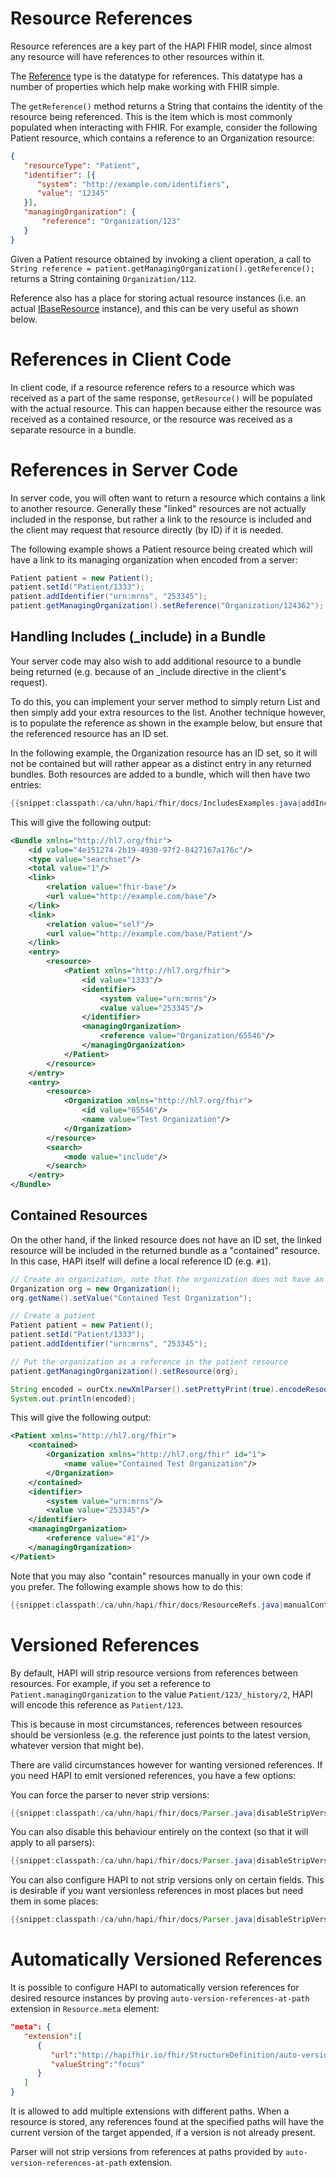 # Resource References

Resource references are a key part of the HAPI FHIR model, since almost any resource will have references to other resources within it.

The [Reference](/hapi-fhir/apidocs/hapi-fhir-structures-r4/org/hl7/fhir/r4/model/Reference.html) type is the datatype for references. This datatype has a number of properties which help make working with FHIR simple.

The `getReference()` method returns a String that contains the identity of the resource being referenced. This is the item which is most commonly populated when interacting with FHIR. For example, consider the following Patient resource, which contains a reference to an Organization resource:

```json
{
   "resourceType": "Patient",
   "identifier": [{
      "system": "http://example.com/identifiers",
      "value": "12345"
   }],
   "managingOrganization": {
       "reference": "Organization/123"
   }
}
```

Given a Patient resource obtained by invoking a client operation, a call to `String reference = patient.getManagingOrganization().getReference();` returns a String containing `Organization/112`.

Reference also has a place for storing actual resource instances (i.e. an actual [IBaseResource](/hapi-fhir/apidocs/hapi-fhir-base/org/hl7/fhir/instance/model/api/IBaseResource.html) instance), and this can be very useful as shown below.

# References in Client Code

In client code, if a resource reference refers to a resource which was received as a part of the same response, <code>getResource()</code> will be populated with the actual resource. This can happen because either the resource was received as a contained resource, or the resource was received as a separate resource in a bundle.

# References in Server Code

In server code, you will often want to return a resource which contains a link to another resource. Generally these "linked" resources are not actually included in the response, but rather a link to the resource is included and the client may request that resource directly (by ID) if it is needed.

The following example shows a Patient resource being created which will have a link to its managing organization when encoded from a server:

```java
Patient patient = new Patient();
patient.setId("Patient/1333");
patient.addIdentifier("urn:mrns", "253345");
patient.getManagingOrganization().setReference("Organization/124362");
```

## Handling Includes (_include) in a Bundle

Your server code may also wish to add additional resource to a bundle being returned (e.g. because of an _include directive in the client's request).

To do this, you can implement your server method to simply return List<IBaseResource> and then simply add your extra resources to the list. Another technique however, is to populate the reference as shown in the example below, but ensure that the referenced resource has an ID set.

In the following example, the Organization resource has an ID set, so it will not be contained but will rather appear as a distinct entry in any returned bundles. Both resources are added to a bundle, which will then have two entries:

```java
{{snippet:classpath:/ca/uhn/hapi/fhir/docs/IncludesExamples.java|addIncludes}}
``` 

This will give the following output:

```xml
<Bundle xmlns="http://hl7.org/fhir">
    <id value="4e151274-2b19-4930-97f2-8427167a176c"/>
    <type value="searchset"/>
    <total value="1"/>
    <link>
        <relation value="fhir-base"/>
        <url value="http://example.com/base"/>
    </link>
    <link>
        <relation value="self"/>
        <url value="http://example.com/base/Patient"/>
    </link>
    <entry>
        <resource>
            <Patient xmlns="http://hl7.org/fhir">
                <id value="1333"/>
                <identifier>
                    <system value="urn:mrns"/>
                    <value value="253345"/>
                </identifier>
                <managingOrganization>
                    <reference value="Organization/65546"/>
                </managingOrganization>
            </Patient>
        </resource>
    </entry>
    <entry>
        <resource>
            <Organization xmlns="http://hl7.org/fhir">
                <id value="65546"/>
                <name value="Test Organization"/>
            </Organization>
        </resource>
        <search>
            <mode value="include"/>
        </search>
    </entry>
</Bundle>
````

## Contained Resources

On the other hand, if the linked resource does not have an ID set, the linked resource will be included in the returned bundle as a "contained" resource. In this case, HAPI itself will define a local reference ID (e.g. `#1`).

```java
// Create an organization, note that the organization does not have an ID
Organization org = new Organization();
org.getName().setValue("Contained Test Organization");

// Create a patient
Patient patient = new Patient();
patient.setId("Patient/1333");
patient.addIdentifier("urn:mrns", "253345");

// Put the organization as a reference in the patient resource
patient.getManagingOrganization().setResource(org);

String encoded = ourCtx.newXmlParser().setPrettyPrint(true).encodeResourceToString(patient);
System.out.println(encoded);
```

This will give the following output:

```xml
<Patient xmlns="http://hl7.org/fhir">
    <contained>
        <Organization xmlns="http://hl7.org/fhir" id="1">
            <name value="Contained Test Organization"/>
        </Organization>
    </contained>
    <identifier>
        <system value="urn:mrns"/>
        <value value="253345"/>
    </identifier>
    <managingOrganization>
        <reference value="#1"/>
    </managingOrganization>
</Patient>
```

Note that you may also "contain" resources manually in your own code if you prefer. The following example shows how to do this:

```java
{{snippet:classpath:/ca/uhn/hapi/fhir/docs/ResourceRefs.java|manualContained}}
```

# Versioned References

By default, HAPI will strip resource versions from references between resources. For example, if you set a reference to `Patient.managingOrganization` to the value `Patient/123/_history/2`, HAPI will encode this reference as `Patient/123`. 

This is because in most circumstances, references between resources should be versionless (e.g. the reference just points to the latest version, whatever version that might be).

There are valid circumstances however for wanting versioned references. If you need HAPI to emit versioned references, you have a few options:

You can force the parser to never strip versions:

```java
{{snippet:classpath:/ca/uhn/hapi/fhir/docs/Parser.java|disableStripVersions}}
``` 

You can also disable this behaviour entirely on the context (so that it will apply to all parsers):

```java
{{snippet:classpath:/ca/uhn/hapi/fhir/docs/Parser.java|disableStripVersionsCtx}}
``` 

You can also configure HAPI to not strip versions only on certain fields. This is desirable if you want versionless references in most places but need them in some places:

```java
{{snippet:classpath:/ca/uhn/hapi/fhir/docs/Parser.java|disableStripVersionsField}}
``` 

# Automatically Versioned References

It is possible to configure HAPI to automatically version references for desired resource instances by proving `auto-version-references-at-path` extension in `Resource.meta` element:

```json
"meta": {
   "extension":[
      {
         "url":"http://hapifhir.io/fhir/StructureDefinition/auto-version-references-at-path",
         "valueString":"focus"
      }
   ]
}
```

It is allowed to add multiple extensions with different paths. When a resource is stored, any references found at the specified paths will have the current version of the target appended, if a version is not already present.

Parser will not strip versions from references at paths provided by `auto-version-references-at-path` extension.

